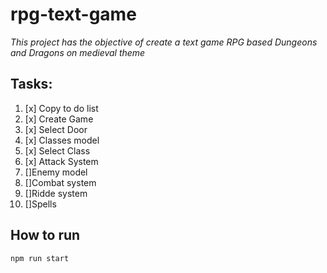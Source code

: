 # rpg-text-game

_This project has the objective of create a text game RPG based Dungeons and Dragons on medieval theme_

## Tasks:

1. [x] Copy to do list
2. [x] Create Game
3. [x] Select Door
4. [x] Classes model
5. [x] Select Class
6. [x] Attack System
7. []Enemy model
8. []Combat system
9. []Ridde system
10. []Spells

## How to run

`npm run start`
